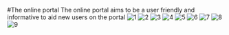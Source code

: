 #The online portal 
The online portal aims to be a user friendly and informative to aid new users on the portal 
![1](https://user-images.githubusercontent.com/48217685/106355216-9da4f600-631c-11eb-969d-3dbc81e4a7fa.png)
![2](https://user-images.githubusercontent.com/48217685/106355218-9ed62300-631c-11eb-87ac-ee48235bea8f.png)
![3](https://user-images.githubusercontent.com/48217685/106355219-9f6eb980-631c-11eb-8843-74cc6ced2aa0.png)
![4](https://user-images.githubusercontent.com/48217685/106355220-a1d11380-631c-11eb-89ba-682ed30555a2.png)
![5](https://user-images.githubusercontent.com/48217685/106355222-a3024080-631c-11eb-9b34-f86443025b54.png)
![6](https://user-images.githubusercontent.com/48217685/106355223-a39ad700-631c-11eb-80f4-ca112cecd692.png)
![7](https://user-images.githubusercontent.com/48217685/106355224-a4336d80-631c-11eb-9141-a6b7e990189e.png)
![8](https://user-images.githubusercontent.com/48217685/106355225-a4cc0400-631c-11eb-978c-2ab41a6acd54.png)
![9](https://user-images.githubusercontent.com/48217685/106355227-a5649a80-631c-11eb-9d09-390f4050f1c1.png)
